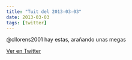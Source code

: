 ```yaml
---
title: "Tuit del 2013-03-03"
date: 2013-03-03
tags: [twitter]
---
```


@cllorens2001 hay estas, arañando unas megas



[Ver en Twitter](https://twitter.com/i/web/status/308286373192949761)
